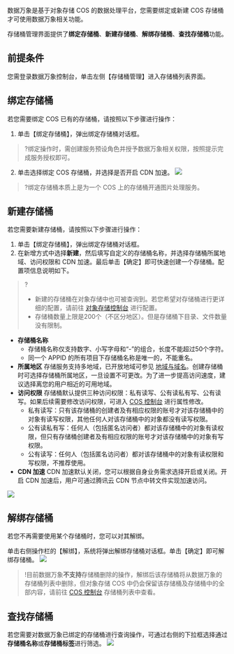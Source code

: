 数据万象是基于对象存储 COS 的数据处理平台，您需要绑定或新建 COS 存储桶才可使用数据万象相关功能。

存储桶管理界面提供了**绑定存储桶**、**新建存储桶**、**解绑存储桶**、**查找存储桶**功能。


## 前提条件

您需登录数据万象控制台，单击左侧【存储桶管理】进入存储桶列表界面。

## 绑定存储桶

若您需要绑定 COS 已有的存储桶，请按照以下步骤进行操作：

1. 单击【绑定存储桶】，弹出绑定存储桶对话框。

>?绑定操作时，需创建服务预设角色并授予数据万象相关权限，按照提示完成服务授权即可。

2. 单击选择绑定 COS 存储桶，并选择是否开启 CDN 加速。
   ![](https://main.qcloudimg.com/raw/4e106a6d85c93273f558ca2451ab9d4d.png)

>?绑定存储桶本质上是为一个 COS 上的存储桶开通图片处理服务。

## 新建存储桶



若您需要新建存储桶，请按照以下步骤进行操作：

1. 单击【绑定存储桶】，弹出绑定存储桶对话框。
2. 在新增方式中选择**新建**，然后填写自定义的存储桶名称，并选择存储桶所属地域、访问权限和 CDN 加速。最后单击【确定】即可快速创建一个存储桶。配置项信息说明如下。

>?
>
>-  新建的存储桶在对象存储中也可被查询到。若您希望对存储桶进行更详细的配置，请前往 [对象存储控制台](https://console.cloud.tencent.com/cos5/bucket#) 进行配置。
>-  存储桶数量上限是200个（不区分地区）。但是存储桶下目录、文件数量没有限制。

 - **存储桶名称**
   - 存储桶名称仅支持数字、小写字母和“-”的组合，长度不能超过50个字符。
   - 同一个 APPID 的所有项目下存储桶名称是唯一的，不能重名。
 - **所属地区**
   存储服务支持多地域，已开放地域可参见 [地域与域名](https://cloud.tencent.com/document/product/460/31066)。创建存储桶时可选择存储桶所属地区，一旦设置不可更改。为了进一步提高访问速度，建议选择离您的用户相近的可用地域。
 - **访问权限**
   存储桶默认提供三种访问权限：私有读写、公有读私有写、公有读写。如果后续需要修改访问权限，可进入 [COS 控制台](https://console.cloud.tencent.com/cos5) 进行属性修改。
    - 私有读写：只有该存储桶的创建者及有相应权限的账号才对该存储桶中的对象有读写权限，其他任何人对该存储桶中的对象都没有读写权限。
    - 公有读私有写：任何人（包括匿名访问者）都对该存储桶中的对象有读权限，但只有存储桶创建者及有相应权限的账号才对该存储桶中的对象有写权限。
    - 公有读写：任何人（包括匿名访问者）都对该存储桶中的对象有读权限和写权限，不推荐使用。
 - **CDN 加速**
   CDN 加速默认关闭，您可以根据自身业务需求选择开启或关闭。开启 CDN 加速后，用户可通过腾讯云 CDN 节点中转文件实现加速访问。

![](https://main.qcloudimg.com/raw/618cd7a2493982b070061c0b6e062503.png)


## 解绑存储桶

若您不再需要使用某个存储桶时，您可以对其解绑。

单击右侧操作栏的【解绑】，系统将弹出解绑存储桶对话框。单击【确定】即可解绑存储桶。
![](https://main.qcloudimg.com/raw/83f3a9dd7c7618fb54689a7c7d7d7989.png)

>!目前数据万象**不支持**存储桶删除的操作，解绑后该存储桶将从数据万象的存储桶列表中删除，但对象存储 COS 中仍会保留该存储桶及存储桶中的全部内容，请前往 [COS 控制台](https://console.cloud.tencent.com/cos5) 存储桶列表中查看。

## 查找存储桶

若您需要对数据万象已绑定的存储桶进行查询操作，可通过右侧的下拉框选择通过**存储桶名称**或**存储桶标签**进行筛选。
![](https://main.qcloudimg.com/raw/28dad4b4365bffe776847b3106a21445.png)

   
